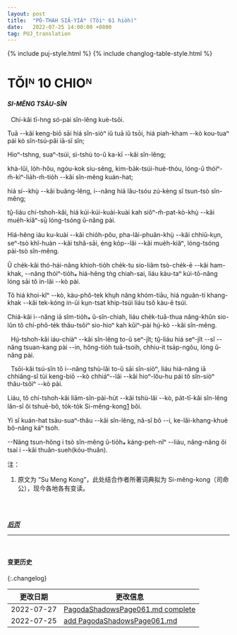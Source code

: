 ```yaml
---
layout: post
title:  "PÓ-THAH SIÂ-YIÁᴺ (Tŏiⁿ 61 hio̍h)"
date:   2022-07-25 14:00:00 +0800
tag: PUJ_translation
---
```


{% include puj-style.html %}
{% include changlog-table-style.html %}

<!-- CHAPTER X. -->
# TŎIᴺ 10 CHIOᴺ

<!-- THE KITCHEN-GOD. -->
<h4><i>SI-MĔNG TSÀU-SÎN</i></h4>
<!-- 注：此词直接取自作者所著词典，按本章正文所述，当时可能读为 Sṳ-mĕng-kong，现今读 si-mīn-kong; sin-ngīm-kong; sin-mīn-kong 等等。 -->

<!-- THE gods are legion. -->
&nbsp;&nbsp;Chí-kâi tī-hng só-pài sîn-lêng kuè-tsōi.
<!-- These are the great images in the large temples and the odd fragments of idols in shrines; -->
Tuā &#x002D;&#x002D;kâi keng-biō sāi hiá sîn-siòⁿ iŭ tuā iŭ tsōi, hiá piah-kham &#x002D;&#x002D;kò kou-tuaⁿ pái kò sîn-tsú-pâi iā-sĭ sîn;
<!-- the local deities, of which every village, field, and mountain has its own; -->
Hioⁿ-tshng, suaⁿ-tsúi, sì-tshù to-ŭ ka-kī &#x002D;&#x002D;kâi sîn-lêng;
<!-- the invisible controllers of the thunder, the rain, the harvest, and the elements; -->
khà-lûi, lo̍h-hŏu, ngóu-kok siu-sêng, kim-ba̍k-tsúi-hué-thóu, lóng-ŭ thóiⁿ-m̆-kìⁿ-lia̍h-m̆-tio̍h &#x002D;&#x002D;kâi sîn-mêng kuán-hat;
<!-- the spirits of all the dead, and especially of one's ancestors; -->
hiá sí&#x002D;&#x002D;khṳ̀ &#x002D;&#x002D;kâi buâng-lêng, i&#x002D;&#x002D;nâng hiá lău-tsóu zú-kèng sĭ tsun-tsò sîn-mêng;
<!-- and besides these every strange object, and the site of every inexplicable phenomenon is worshipped. -->
tṳ̂-liáu chí-tshoh-kâi, hiá kúi-kúi-kuài-kuài kah siŏⁿ-m̆-pat-kò-khṳ̀ &#x002D;&#x002D;kâi mue̍h-kiăⁿ-sṳ̄ lóng-tsóng ŭ-nâng pài.
<!-- Oddly shaped stones, queerly gnarled roots, fantastic bits of wood, waifs brought on the tide, are all gods. -->
Hiá-hêng iáu ku-kuài &#x002D;&#x002D;kâi chio̍h-pŏu, pha-lâi-phuân-khṳ̀ &#x002D;&#x002D;kâi chhiū-kṳn, seⁿ-tsò khî-huàn &#x002D;&#x002D;kâi tshâ-sāi, éng ko̍p&#x002D;&#x002D;lâi &#x002D;&#x002D;kâi mue̍h-kiăⁿ, lóng-tsóng pài-tsò sîn-mêng.
<!-- A fisherman found a mass of half-decayed oyster-shells, the shape of which was thought to resemble a lion, and for generations that was worshipped in his house. -->
Ŭ che̍k-kâi thó-hái-nâng khioh-tio̍h che̍k-tu sio-liâm tsò-che̍k-ē &#x002D;&#x002D;kâi ham-khak, &#x002D;&#x002D;nâng thóiⁿ-tio̍h⁎ hiá-hêng tǹg chiah-sai, liáu kàu-taⁿ kúi-tō-nâng lóng sāi tŏ in-lăi &#x002D;&#x002D;kò pài.
<!-- On the bank of a stream where some bamboos were cut down, the hollow stumps were filled with water, by capillary action through its fibrous roots. -->
Tŏ hiá khoi-kîⁿ &#x002D;&#x002D;kò, kàu-phŏ-tek khṳh nâng khóm-tiāu, hiá nguân-tí khang-khak &#x002D;&#x002D;kâi tek-kóng in-ūi kṳn-tsat khip-tsúi liáu tsŏ kàu-ē tsúi.
<!-- This was considered wonderful, and travellers along the road stopped to burn incense and prostrate themselves before the mysterious deity residing among these bamboos. -->
Chiá-kâi i&#x002D;&#x002D;nâng iā sîm-tio̍h⁎ ŭ-sîn-chiah, liáu che̍k-tuā-thua nâng-khûn sio-lûn tŏ chí-phŏ-te̍k thâu-tsôiⁿ sio-hioⁿ kah kŭiⁿ-pài hṳ́-kò &#x002D;&#x002D;kâi sîn-mêng.

<!-- All the chief gods have their birthdays on which they are specially worshipped, as well as at the great festivals, and at the new and the full of each moon. -->
&nbsp;&nbsp;Hṳ́-tshoh-kâi iáu-chiàⁿ &#x002D;&#x002D;kâi sîn-lêng to-ŭ seⁿ-jît; tṳ̂-liáu hiá seⁿ-jît &#x002D;&#x002D;sî &#x002D;&#x002D;nâng tsuan-kang pài &#x002D;&#x002D;in, hông-tio̍h tuā-tsoih, chhiu-it tsa̍p-ngŏu, lóng ŭ-nâng pài.

<!-- Many of the greater gods have representatives in the family, and ashes from the incense-pots in the temples are frequently brought and worshipped in the houses. -->
&nbsp;&nbsp;Tsōi-kâi tsú-sîn tŏ i&#x002D;&#x002D;nâng tshù-lăi to-ŭ sāi sîn-siòⁿ, liáu hiá-nâng iā chhiâng-sî tùi keng-biō &#x002D;&#x002D;kò chhiáⁿ&#x002D;&#x002D;lâi &#x002D;&#x002D;kâi hioⁿ-lôu-hu pái tŏ sîn-siòⁿ thâu-tsôiⁿ &#x002D;&#x002D;kò pài.
<!-- But, whatever else may be absent from a pagan household, Su Meng Kong is not. -->
Liáu, tŏ chí-tshoh-kâi liām-sîn-pài-hu̍t &#x002D;&#x002D;kâi tshù-lăi &#x002D;&#x002D;kò, pa̍t-tī-kâi sîn-lêng lân-sî ŏi tshuē-bô, to̍k-to̍k Si-mĕng-kong<a href="#note_1" class="note">1</a> bŏi.
<!-- He is the god of the kitchen, and none would dare to set up housekeeping without him. -->
Yi sĭ kuán-hat tsàu-suaⁿ-thâu &#x002D;&#x002D;kâi sîn-lêng, nâ-sĭ bô &#x002D;&#x002D;i, ke-lăi-khang-khuè bô-nâng káⁿ tsoh.
<!-- He has been a god for hundreds of years, and all know the legend concerning him. -->
&#x002D;&#x002D;Nâng tsun-hŏng i tsò sîn-mêng ŭ-tio̍h⁎ káng-peh-nîⁿ &#x002D;&#x002D;liáu, nâng-nâng ŏi tsai i &#x002D;&#x002D;kâi thuân-sueh(kóu-thuân).
<br>


注：
1. <span id="note_1">原文为 “Su Meng Kong”，此处结合作者所著词典拟为 Si-mĕng-kong（司命公），现今各地各有变读。</span>
<!-- 注：灶神称谓多半是于目不识丁的村妇口中传颂，现今变化令人瞠目结舌；我们的语言，存古否？又能否存远？ -->
<br>

<br>

<!-- ***[前页](PagodaShadowsPage060.html)*** -->
***[后页](PagodaShadowsPage062.html)***

---
<br>

#### 变更历史

{:.changelog}

| 更改日期 | 更改信息 |
| --- | --- |
| 2022-07-27 | <a href="https://github.com/DonAnthonyLee/DonAnthonyLee.github.io/commit/68cea82d8802e5e2966dc9529d5c61b341f6aa7f" target="_blank">PagodaShadowsPage061.md complete</a> |
| 2022-07-25 | <a href="https://github.com/DonAnthonyLee/DonAnthonyLee.github.io/commit/f7f73911c7fbbdd82b8c4fdf263e27e3f072c79f" target="_blank">add PagodaShadowsPage061.md</a> |
